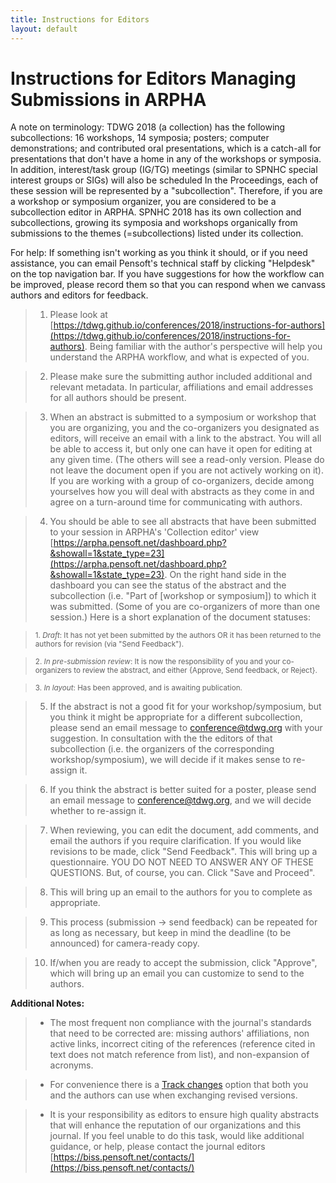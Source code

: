 ```yaml
---
title: Instructions for Editors
layout: default
---  
```


# Instructions for Editors Managing Submissions in ARPHA

A note on terminology: TDWG 2018 (a collection) has the following subcollections: 16 workshops, 14 symposia; posters; computer demonstrations; and contributed oral presentations, which is a catch-all for presentations that don't have a home in any of the workshops or symposia. In addition, interest/task group (IG/TG) meetings (similar to SPNHC special interest groups or SIGs) will also be scheduled In the Proceedings, each of these session will be represented by a "subcollection". Therefore, if you are a workshop or symposium organizer, you are considered to be a subcollection editor in ARPHA. SPNHC 2018 has its own collection and subcollections, growing its symposia and workshops organically from submissions to the themes (=subcollections) listed under its collection.

For help: If something isn't working as you think it should, or if you need assistance, you can email Pensoft's technical staff by clicking "Helpdesk" on the top navigation bar. If you have suggestions for how the workflow can be improved, please record them so that you can respond when we canvass authors and editors for feedback.

> 1. Please look at [https://tdwg.github.io/conferences/2018/instructions-for-authors](https://tdwg.github.io/conferences/2018/instructions-for-authors). Being familiar with the author's perspective will help you understand the ARPHA workflow, and what is expected of you.

> 2. Please make sure the submitting author included additional and relevant metadata. In particular, affiliations and email addresses for all authors should be present.

> 3. When an abstract is submitted to a symposium or workshop that you are organizing, you and the co-organizers you designated as editors, will receive an email with a link to the abstract. You will all be able to access it, but only one can have it open for editing at any given time. (The others will see a read-only version. Please do not leave the document open if you are not actively working on it). If you are working with a group of co-organizers, decide among yourselves how you will deal with abstracts as they come in and agree on a turn-around time for communicating with authors.

> 4. You should be able to see all abstracts that have been submitted to your session in ARPHA's 'Collection editor' view [https://arpha.pensoft.net/dashboard.php?&showall=1&state_type=23](https://arpha.pensoft.net/dashboard.php?&showall=1&state_type=23). On the right hand side in the dashboard you can see the status of the abstract and the subcollection (i.e. "Part of [workshop or symposium]) to which it was submitted. (Some of you are co-organizers of more than one session.) Here is a short explanation of the document statuses:

> <sub>    1. *Draft*: It has not yet been submitted by the authors OR it has been returned to the authors for revision (via "Send Feedback").

> <sub>    2. *In pre-submission review*: It is now the responsibility of you and your co-organizers to review the abstract, and either {Approve, Send feedback, or Reject}.

> <sub>    3. *In layout*: Has been approved, and is awaiting publication.

> 5. If the abstract is not a good fit for your workshop/symposium, but you think it might be appropriate for a different subcollection, please send an email message to conference@tdwg.org with your suggestion. In consultation with the the editors of that subcollection (i.e. the organizers of the corresponding workshop/symposium), we will decide if it makes sense to re-assign it.

> 6. If you think the abstract is better suited for a poster, please send an email message to conference@tdwg.org, and we will decide whether to re-assign it.

> 7. When reviewing, you can edit the document, add comments, and email the authors if you require clarification. If you would like revisions to be made, click "Send Feedback". This will bring up a questionnaire. YOU DO NOT NEED TO ANSWER ANY OF THESE QUESTIONS. But, of course, you can. Click "Save and Proceed".

> 8. This will bring up an email to the authors for you to complete as appropriate.

> 9. This process (submission -> send feedback) can be repeated for as long as necessary, but keep in mind the deadline (to be announced) for camera-ready copy.

> 10. If/when you are ready to accept the submission, click "Approve", which will bring up an email you can customize to send to the authors. 

**Additional Notes:**

> * The most frequent non compliance with the journal's standards that need to be corrected are: missing authors' affiliations, non active links, incorrect citing of the references (reference cited in text does not match reference from list), and non-expansion of acronyms. 

> * For convenience there is a [Track changes](https://arpha.pensoft.net/tips/Track-Changes) option that both you and the authors can use when exchanging revised versions.

> * It is your responsibility as editors to ensure high quality abstracts that will enhance the reputation of our organizations and this journal. If you feel unable to do this task, would like additional guidance, or help, please contact the journal editors [https://biss.pensoft.net/contacts/](https://biss.pensoft.net/contacts/) 

